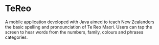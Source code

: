 # TeReo

A mobile application developed with Java aimed to teach New Zealanders the basic spelling and pronounciation of Te Reo Maori. Users can tap the screen to hear words from the numbers, family, colours and phrases categories.
